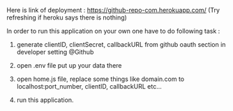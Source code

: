Here is link of deployment : https://github-repo-com.herokuapp.com/ (Try refreshing if heroku says there is nothing)

In order to run this application on your own one have to do following task :

1. generate clientID, clientSecret, callbackURL from github oauth section in developer setting @Github

2. open .env file put up your data there

3. open home.js file, replace some things like domain.com to localhost:port_number, clientID, callbackURL etc...

4. run this application.
